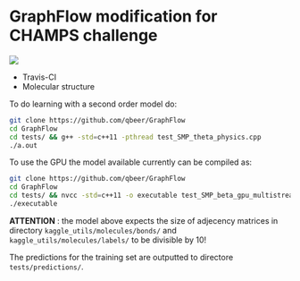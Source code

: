 # GraphFlow modification for CHAMPS challenge

![](https://travis-ci.com/qbeer/GraphFlow.svg?branch=feature/gpu)

- Travis-CI
- Molecular structure

To do learning with a second order model do:

```bash
git clone https://github.com/qbeer/GraphFlow
cd GraphFlow
cd tests/ && g++ -std=c++11 -pthread test_SMP_theta_physics.cpp
./a.out
```

To use the GPU the model available currently can be compiled as:

```bash
git clone https://github.com/qbeer/GraphFlow
cd GraphFlow
cd tests/ && nvcc -std=c++11 -o executable test_SMP_beta_gpu_multistreams.cu
./executable
```

**ATTENTION** : the model above expects the size of adjecency matrices in directory `kaggle_utils/molecules/bonds/`
and `kaggle_utils/molecules/labels/` to be divisible by 10!

The predictions for the training set are outputted to directore `tests/predictions/`.
